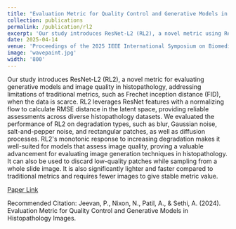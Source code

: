 ```yaml
---
title: "Evaluation Metric for Quality Control and Generative Models in Histopathology Images"
collection: publications
permalink: /publication/rl2
excerpt: 'Our study introduces ResNet-L2 (RL2), a novel metric using ResNet features and a normalizing flow for evaluating generative models in histopathology, offering reliable assessments with fewer images and quicker assessments than traditional metrics, effectively handling diverse degradation types and diffusion processes.'
date: 2025-04-14
venue: 'Proceedings of the 2025 IEEE International Symposium on Biomedical Imaging (ISBI), Huston TX, USA'
image: 'wavepaint.jpg'
width: '800'
---
```


Our study introduces ResNet-L2 (RL2), a novel metric for evaluating generative models and image quality in histopathology, addressing limitations of traditional metrics, such as Frechet inception distance (FID), when the data is scarce. RL2 leverages ResNet features with a normalizing flow to calculate RMSE distance in the latent space, providing reliable assessments across diverse histopathology datasets. We evaluated the performance of RL2 on degradation types, such as blur, Gaussian noise, salt-and-pepper noise, and rectangular patches, as well as diffusion processes. RL2's monotonic response to increasing degradation makes it well-suited for models that assess image quality, proving a valuable advancement for evaluating image generation techniques in histopathology. It can also be used to discard low-quality patches while sampling from a whole slide image. It is also significantly lighter and faster compared to traditional metrics and requires fewer images to give stable metric value.

[Paper Link](https://arxiv.org/abs/2411.01034)

Recommended  Citation: Jeevan, P., Nixon, N., Patil, A., & Sethi, A. (2024). Evaluation Metric for Quality Control and Generative Models in Histopathology Images.